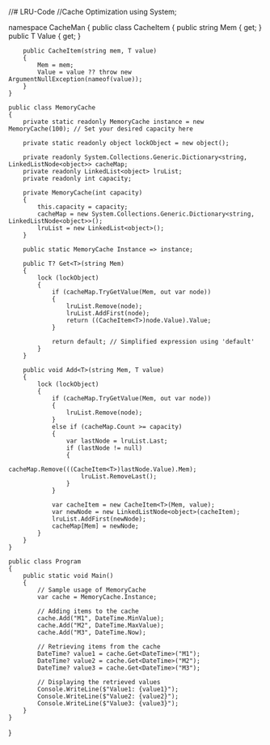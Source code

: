 //# LRU-Code
//Cache Optimization
using System;

namespace CacheMan
{
    public class CacheItem<T>
    {
        public string Mem { get; }
        public T Value { get; }

        public CacheItem(string mem, T value)
        {
            Mem = mem;
            Value = value ?? throw new ArgumentNullException(nameof(value));
        }
    }

    public class MemoryCache
    {
        private static readonly MemoryCache instance = new MemoryCache(100); // Set your desired capacity here

        private static readonly object lockObject = new object();

        private readonly System.Collections.Generic.Dictionary<string, LinkedListNode<object>> cacheMap;
        private readonly LinkedList<object> lruList;
        private readonly int capacity;

        private MemoryCache(int capacity)
        {
            this.capacity = capacity;
            cacheMap = new System.Collections.Generic.Dictionary<string, LinkedListNode<object>>();
            lruList = new LinkedList<object>();
        }

        public static MemoryCache Instance => instance;

        public T? Get<T>(string Mem)
        {
            lock (lockObject)
            {
                if (cacheMap.TryGetValue(Mem, out var node))
                {
                    lruList.Remove(node);
                    lruList.AddFirst(node);
                    return ((CacheItem<T>)node.Value).Value;
                }

                return default; // Simplified expression using 'default'
            }
        }

        public void Add<T>(string Mem, T value)
        {
            lock (lockObject)
            {
                if (cacheMap.TryGetValue(Mem, out var node))
                {
                    lruList.Remove(node);
                }
                else if (cacheMap.Count >= capacity)
                {
                    var lastNode = lruList.Last;
                    if (lastNode != null)
                    {
                        cacheMap.Remove(((CacheItem<T>)lastNode.Value).Mem);
                        lruList.RemoveLast();
                    }
                }

                var cacheItem = new CacheItem<T>(Mem, value);
                var newNode = new LinkedListNode<object>(cacheItem);
                lruList.AddFirst(newNode);
                cacheMap[Mem] = newNode;
            }
        }
    }

    public class Program
    {
        public static void Main()
        {
            // Sample usage of MemoryCache
            var cache = MemoryCache.Instance;

            // Adding items to the cache
            cache.Add("M1", DateTime.MinValue);
            cache.Add("M2", DateTime.MaxValue);
            cache.Add("M3", DateTime.Now);

            // Retrieving items from the cache
            DateTime? value1 = cache.Get<DateTime>("M1");
            DateTime? value2 = cache.Get<DateTime>("M2");
            DateTime? value3 = cache.Get<DateTime>("M3");

            // Displaying the retrieved values
            Console.WriteLine($"Value1: {value1}");
            Console.WriteLine($"Value2: {value2}");
            Console.WriteLine($"Value3: {value3}");
        }
    }
}
